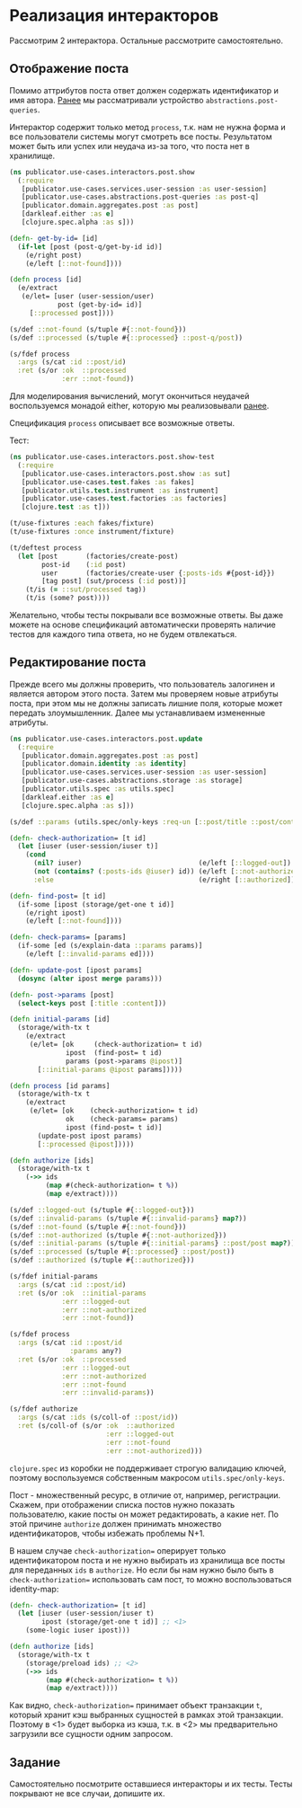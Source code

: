 # Реализация интеракторов

Рассмотрим 2 интерактора. Остальные рассмотрите самостоятельно.

## Отображение поста

Помимо аттрибутов поста ответ должен содержать идентификатор и имя автора.
[Ранее](/3-core/2-use-cases/4-queries) мы рассматривали устройство `abstractions.post-queries`.

Интерактор содержит только метод `process`, т.к. нам не нужна форма и все пользователи
системы могут смотреть все посты. Результатом может быть или успех или неудача из-за того,
что поста нет в хранилище.

```clojure
(ns publicator.use-cases.interactors.post.show
  (:require
   [publicator.use-cases.services.user-session :as user-session]
   [publicator.use-cases.abstractions.post-queries :as post-q]
   [publicator.domain.aggregates.post :as post]
   [darkleaf.either :as e]
   [clojure.spec.alpha :as s]))

(defn- get-by-id= [id]
  (if-let [post (post-q/get-by-id id)]
    (e/right post)
    (e/left [::not-found])))

(defn process [id]
  (e/extract
   (e/let= [user (user-session/user)
            post (get-by-id= id)]
     [::processed post])))

(s/def ::not-found (s/tuple #{::not-found}))
(s/def ::processed (s/tuple #{::processed} ::post-q/post))

(s/fdef process
  :args (s/cat :id ::post/id)
  :ret (s/or :ok  ::processed
             :err ::not-found))
```

Для моделирования вычислений, могут окончиться неудачей воспользуемся монадой either,
которую мы реализовывали [ранее](1-clojure/6-practice.md).

Спецификация `process` описывает все возможные ответы.

Тест:

```clojure
(ns publicator.use-cases.interactors.post.show-test
  (:require
   [publicator.use-cases.interactors.post.show :as sut]
   [publicator.use-cases.test.fakes :as fakes]
   [publicator.utils.test.instrument :as instrument]
   [publicator.use-cases.test.factories :as factories]
   [clojure.test :as t]))

(t/use-fixtures :each fakes/fixture)
(t/use-fixtures :once instrument/fixture)

(t/deftest process
  (let [post       (factories/create-post)
        post-id    (:id post)
        user       (factories/create-user {:posts-ids #{post-id}})
        [tag post] (sut/process (:id post))]
    (t/is (= ::sut/processed tag))
    (t/is (some? post))))
```

Желательно, чтобы тесты покрывали все возможные ответы. Вы даже можете на основе спецификаций
автоматически проверять наличие тестов для каждого типа ответа, но не будем отвлекаться.

## Редактирование поста

Прежде всего мы должны проверить, что пользователь залогинен и является автором этого поста.
Затем мы проверяем новые атрибуты поста, при этом мы не должны записать лишние поля,
которые может передать злоумышленник.
Далее мы устанавливаем измененные атрибуты.

```clojure
(ns publicator.use-cases.interactors.post.update
  (:require
   [publicator.domain.aggregates.post :as post]
   [publicator.domain.identity :as identity]
   [publicator.use-cases.services.user-session :as user-session]
   [publicator.use-cases.abstractions.storage :as storage]
   [publicator.utils.spec :as utils.spec]
   [darkleaf.either :as e]
   [clojure.spec.alpha :as s]))

(s/def ::params (utils.spec/only-keys :req-un [::post/title ::post/content]))

(defn- check-authorization= [t id]
  (let [iuser (user-session/iuser t)]
    (cond
      (nil? iuser)                             (e/left [::logged-out])
      (not (contains? (:posts-ids @iuser) id)) (e/left [::not-authorized])
      :else                                    (e/right [::authorized]))))

(defn- find-post= [t id]
  (if-some [ipost (storage/get-one t id)]
    (e/right ipost)
    (e/left [::not-found])))

(defn- check-params= [params]
  (if-some [ed (s/explain-data ::params params)]
    (e/left [::invalid-params ed])))

(defn- update-post [ipost params]
  (dosync (alter ipost merge params)))

(defn- post->params [post]
  (select-keys post [:title :content]))

(defn initial-params [id]
  (storage/with-tx t
    (e/extract
     (e/let= [ok     (check-authorization= t id)
              ipost  (find-post= t id)
              params (post->params @ipost)]
       [::initial-params @ipost params]))))

(defn process [id params]
  (storage/with-tx t
    (e/extract
     (e/let= [ok    (check-authorization= t id)
              ok    (check-params= params)
              ipost (find-post= t id)]
       (update-post ipost params)
       [::processed @ipost]))))

(defn authorize [ids]
  (storage/with-tx t
    (->> ids
         (map #(check-authorization= t %))
         (map e/extract))))

(s/def ::logged-out (s/tuple #{::logged-out}))
(s/def ::invalid-params (s/tuple #{::invalid-params} map?))
(s/def ::not-found (s/tuple #{::not-found}))
(s/def ::not-authorized (s/tuple #{::not-authorized}))
(s/def ::initial-params (s/tuple #{::initial-params} ::post/post map?))
(s/def ::processed (s/tuple #{::processed} ::post/post))
(s/def ::authorized (s/tuple #{::authorized}))

(s/fdef initial-params
  :args (s/cat :id ::post/id)
  :ret (s/or :ok  ::initial-params
             :err ::logged-out
             :err ::not-authorized
             :err ::not-found))

(s/fdef process
  :args (s/cat :id ::post/id
               :params any?)
  :ret (s/or :ok  ::processed
             :err ::logged-out
             :err ::not-authorized
             :err ::not-found
             :err ::invalid-params))

(s/fdef authorize
  :args (s/cat :ids (s/coll-of ::post/id))
  :ret (s/coll-of (s/or :ok  ::authorized
                        :err ::logged-out
                        :err ::not-found
                        :err ::not-authorized)))

```

`clojure.spec` из коробки не поддерживает строгую валидацию ключей, поэтому воспользуемся
собственным макросом `utils.spec/only-keys`.

Пост - множественный ресурс, в отличие от, например, регистрации.
Скажем, при отображении списка постов нужно показать пользователю,
какие посты он может редактировать, а какие нет.
По этой причине `authorize` должен принимать множество идентификаторов,
чтобы избежать проблемы N+1.

В нашем случае `check-authorization=` оперирует только идентификатором поста и не нужно
выбирать из хранилища все посты для переданных `ids` в `authorize`.
Но если бы нам нужно было быть в `check-authorization=` использовать сам пост, то можно
воспользоваться identity-map:

```clojure
(defn- check-authorization= [t id]
  (let [iuser (user-session/iuser t)
        ipost (storage/get-one t id)] ;; <1>
    (some-logic iuser ipost)))

(defn authorize [ids]
  (storage/with-tx t
    (storage/preload ids) ;; <2>
    (->> ids
         (map #(check-authorization= t %))
         (map e/extract))))
```

Как видно, `check-authorization=` принимает объект транзакции `t`, который хранит
кэш выбранных сущностей в рамках этой транзакции. Поэтому в <1> будет выборка из кэша,
т.к. в <2> мы предварительно загрузили все сущности одним запросом.

## Задание

Самостоятельно посмотрите оставшиеся интеракторы и их тесты.
Тесты покрывают не все случаи, допишите их.
